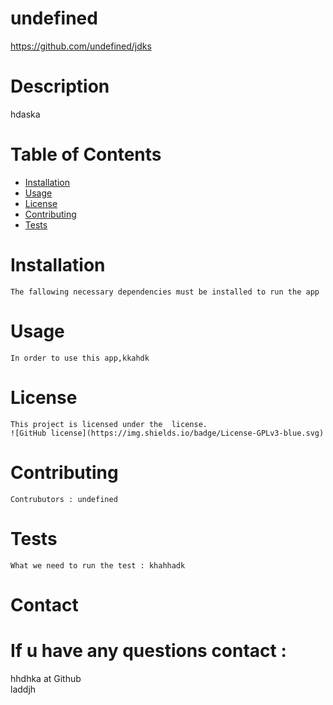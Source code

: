# undefined
  https://github.com/undefined/jdks
  # Description
  hdaska
  # Table of Contents
  * [Installation](#installation)
  * [Usage](#usage)
  * [License](#License)
  * [Contributing](#contributing)
  * [Tests](#tests)
  # Installation
    The fallowing necessary dependencies must be installed to run the app
  # Usage
    In order to use this app,kkahdk
  # License
    This project is licensed under the  license.
    ![GitHub license](https://img.shields.io/badge/License-GPLv3-blue.svg)
  # Contributing
    Contrubutors : undefined
  # Tests
    What we need to run the test : khahhadk    
  # Contact
  # If u have any questions contact :
   hhdhka at Github   
   laddjh

